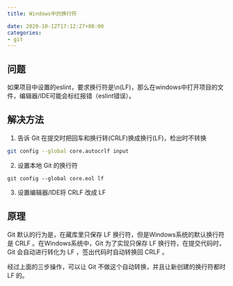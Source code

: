 ```yaml
---
title: Windows中的换行符

date: 2020-10-12T17:12:27+08:00
categories:
- git
---
```


## 问题
如果项目中设置的eslint，要求换行符是\n(LF)，那么在windows中打开项目的文件，编辑器/IDE可能会标红报错（eslint错误）。

## 解决方法

1. 告诉 Git 在提交时把回车和换行转(CRLF)换成换行(LF)，检出时不转换
```bash
git config --global core.autocrlf input
```

2. 设置本地 Git 的换行符
```
git config --global core.eol lf
```

3. 设置编辑器/IDE将 CRLF 改成 LF 

## 原理

Git 默认的行为是，在藏库里只保存 LF 换行符，但是Windows系统的默认换行符是 CRLF 。在Windows系统中，Git 为了实现只保存 LF 换行符，在提交代码时，Git 会自动进行转化为 LF ，签出代码时自动转换回 CRLF 。

经过上面的三步操作，可以让 Git 不做这个自动转换，并且让新创建的换行符都时 LF 的。